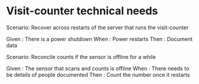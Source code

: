 # Visit-counter technical needs

Scenario: Recover across restarts of the server
that runs the visit-counter

  Given : There is a power shutdown
  When : Power restarts
  Then : Document data

Scenario: Reconcile counts if the sensor is offline for a while

  Given : The sensor that scans and counts is offline
  When : There needs to be details of people documented
  Then : Count the number once it restarts
